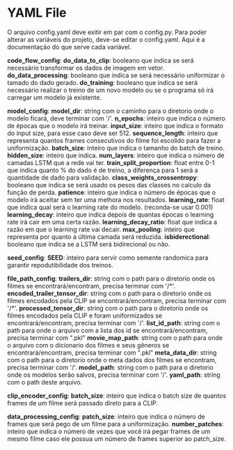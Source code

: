 # YAML File

O arquivo config.yaml deve exitir em par com o config.py. Para poder alterar as variáveis do projeto, deve-se editar o config.yaml. Aqui é a documentação do que serve cada variável.

**code_flow_config**:
  **do_data_to_clip**: booleano que indica se será necessário transformar os dados de imagem em vetor.
  **do_data_processing**: booleano que indica se será necessário uniformizar o tamado do dado gerado.
  **do_training**: booleano que indica se será necessário realizar o treino de um novo modelo ou se o programa só irá carregar um modelo já existente.

**model_config**:
  **model_dir**: string com o caminho para o diretorio onde o modelo ficará, deve terminar com '/'.
  **n_epochs**: inteiro que indica o número de épocas que o modelo irá treinar.
  **input_size**: inteiro que indica o formato do input size, para esse caso deve ser 512.
  **sequence_length**: inteiro que representa quantos frames consecutivos do filme foi escolido para fazer a uniformização.
  **batch_size**: inteiro que indica o tamanho do batch de treino.
  **hidden_size**: inteiro que indica.
  **num_layers**: inteiro que indica o número de camadas LSTM que a rede vai ter.
  **train_split_proportion**: float entre 0-1 que indica quanto % do dado é de treino, a diferença para 1 será a quantidade de dado para validação.
  **class_weights_crossentropy**: booleano que indica se será usado os pesos das classes no calculo da função de perda.
  **patience**: inteiro que indica o número de épocas que o modelo irá aceitar sem ter uma melhora nos resultados.
  **learning_rate**: float que indica qual será o learning rate do modelo. (reconda-se usar 0.001)
  **learning_decay**: inteiro que indica depois de quantas épocas o learning rate irá cair em uma certa razão.
  **learning_decay_ratio**: float que indica a razão em que o learning rate vai decair.
  **max_pooling**: inteiro que representa por quanto a última camada será reduzida.
  **isbiderectional**: booleano que indica se a LSTM será bidirecional ou não.


**seed_config**:
  **SEED**: inteiro para servir como semente randomica para garantir repodutibilidade dos treinos.

**file_path_config**:
  **trailers_dir**: string com o path para o diretorio onde os filmes se encontrará/encontram, precisa terminar com '/\*'.
  **encoded_trailer_tensor_dir**: string com o path para o diretorio onde os filmes encodados pela CLIP se encontrará/encontram, precisa terminar com '/\*'.
  **processed_tensor_dir**: string com o path para o diretorio onde os filmes encodados pela CLIP e foram uniformizados se encontrará/encontram, precisa terminar com '/'.
  **list_id_path**: string com o path para onde o arquivo com a lista dos id se encontrará/encontram, precisa terminar com ".pkl"
  **movie_map_path**: string com o path para onde o arquivo com o dicionario dos filmes e seus gêneros se encontrará/encontram, precisa terminar com ".pkl"
  **meta_data_dir**: string com o path para o diretorio onde o meta dados dos filmes se encontram, precisa terminar com '/'.
  **model_path**: string com o path para o diretorio onde os modelos serão salvos, precisa terminar com '/'.
  **yaml_path**: string com o path deste arquivo.


**clip_encoder_config**:
  **batch_size**: inteiro que indica o batch size de quantos frames de um filme será passado direto para a CLIP.

**data_processing_config**:
  **patch_size**: inteiro que indica o número de frames que será pego de um filme para a uniformização.
  **number_patches**: inteiro que indica o número de vezes que você irá pegar frames de um mesmo filme caso ele possua um número de frames superior ao patch_size.


